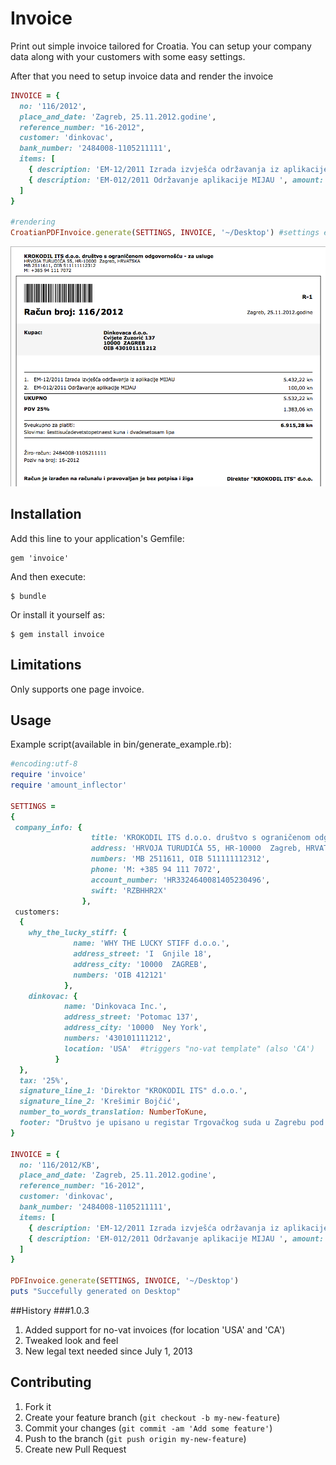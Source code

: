 # Invoice

Print out simple invoice tailored for Croatia. You can setup your company data along with your customers with some easy settings.

After that you need to setup invoice data and render the invoice
```ruby
INVOICE = {
  no: '116/2012',
  place_and_date: 'Zagreb, 25.11.2012.godine',
  reference_number: "16-2012",
  customer: 'dinkovac',
  bank_number: '2484008-1105211111',
  items: [
    { description: 'EM-12/2011 Izrada izvješća održavanja iz aplikacije MIJAU', amount: 5_432.22 },
    { description: 'EM-012/2011 Održavanje aplikacije MIJAU ', amount: 100.00 }
  ]
}

#rendering
CroatianPDFInvoice.generate(SETTINGS, INVOICE, '~/Desktop') #settings example given below
```
![Example invoice](https://github.com/drKreso/invoice/raw/master/images/example_invoice.png)

## Installation

Add this line to your application's Gemfile:

    gem 'invoice'

And then execute:

    $ bundle

Or install it yourself as:

    $ gem install invoice

## Limitations

Only supports one page invoice.

## Usage

Example script(available in bin/generate_example.rb):

```ruby
#encoding:utf-8
require 'invoice'
require 'amount_inflector'

SETTINGS =
{
 company_info: {
                  title: 'KROKODIL ITS d.o.o. društvo s ograničenom odgovornošću - za usluge',
                  address: 'HRVOJA TURUDIĆA 55, HR-10000  Zagreb, HRVATSKA',
                  numbers: 'MB 2511611, OIB 511111112312',
                  phone: 'M: +385 94 111 7072',
                  account_number: 'HR3324640081405230496',
                  swift: 'RZBHHR2X'
                },
 customers:
  {
    why_the_lucky_stiff: {
              name: 'WHY THE LUCKY STIFF d.o.o.',
              address_street: 'I  Gnjile 18',
              address_city: '10000  ZAGREB',
              numbers: 'OIB 412121'
            },
    dinkovac: {
            name: 'Dinkovaca Inc.',
            address_street: 'Potomac 137',
            address_city: '10000  Ney York',
            numbers: '430101111212',
            location: 'USA'  #triggers "no-vat template" (also 'CA')
          }
  },
  tax: '25%',
  signature_line_1: 'Direktor "KROKODIL ITS" d.o.o.',
  signature_line_2: 'Krešimir Bojčić',
  number_to_words_translation: NumberToKune,
  footer: "Društvo je upisano u registar Trgovačkog suda u Zagrebu pod brojem 090608470\nTemeljni kapital društva iznosi 20.000,00 kn i uplaćen je u cjelosti\nČlan Uprave Krešimir Bojčić zastupa društvo pojedinačno i samostalno"
}

INVOICE = {
  no: '116/2012/KB',
  place_and_date: 'Zagreb, 25.11.2012.godine',
  reference_number: "16-2012",
  customer: 'dinkovac',
  bank_number: '2484008-1105211111',
  items: [
    { description: 'EM-12/2011 Izrada izvješća održavanja iz aplikacije MIJAU', amount: 5_432.22 },
    { description: 'EM-012/2011 Održavanje aplikacije MIJAU ', amount: 100.00 }
  ]
}

PDFInvoice.generate(SETTINGS, INVOICE, '~/Desktop')
puts "Succefully generated on Desktop"
```

##History
###1.0.3
1. Added support for no-vat invoices (for location 'USA' and 'CA')
2. Tweaked look and feel
3. New legal text needed since July 1, 2013


## Contributing

1. Fork it
2. Create your feature branch (`git checkout -b my-new-feature`)
3. Commit your changes (`git commit -am 'Add some feature'`)
4. Push to the branch (`git push origin my-new-feature`)
5. Create new Pull Request
